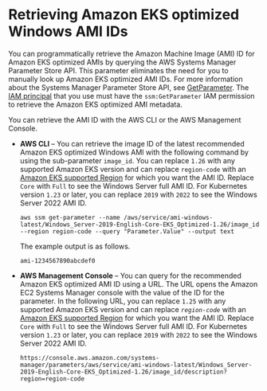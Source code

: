 # Retrieving Amazon EKS optimized Windows AMI IDs<a name="retrieve-windows-ami-id"></a>

You can programmatically retrieve the Amazon Machine Image \(AMI\) ID for Amazon EKS optimized AMIs by querying the AWS Systems Manager Parameter Store API\. This parameter eliminates the need for you to manually look up Amazon EKS optimized AMI IDs\. For more information about the Systems Manager Parameter Store API, see [GetParameter](https://docs.aws.amazon.com/systems-manager/latest/APIReference/API_GetParameter.html)\. The [IAM principal](https://docs.aws.amazon.com/IAM/latest/UserGuide/id_roles_terms-and-concepts.html) that you use must have the `ssm:GetParameter` IAM permission to retrieve the Amazon EKS optimized AMI metadata\.

You can retrieve the AMI ID with the AWS CLI or the AWS Management Console\.
+ **AWS CLI** – You can retrieve the image ID of the latest recommended Amazon EKS optimized Windows AMI with the following command by using the sub\-parameter `image_id`\. You can replace `1.26` with any supported Amazon EKS version and can replace `region-code` with an [Amazon EKS supported Region](https://docs.aws.amazon.com/general/latest/gr/eks.html) for which you want the AMI ID\. Replace `Core` with `Full` to see the Windows Server full AMI ID\. For Kubernetes version `1.23` or later, you can replace `2019` with `2022` to see the Windows Server 2022 AMI ID\.

  ```
  aws ssm get-parameter --name /aws/service/ami-windows-latest/Windows_Server-2019-English-Core-EKS_Optimized-1.26/image_id --region region-code --query "Parameter.Value" --output text
  ```

  The example output is as follows\.

  ```
  ami-1234567890abcdef0
  ```
+ **AWS Management Console** – You can query for the recommended Amazon EKS optimized AMI ID using a URL\. The URL opens the Amazon EC2 Systems Manager console with the value of the ID for the parameter\. In the following URL, you can replace `1.25` with any supported Amazon EKS version and can replace *`region-code`* with an [Amazon EKS supported Region](https://docs.aws.amazon.com/general/latest/gr/eks.html) for which you want the AMI ID\. Replace `Core` with `Full` to see the Windows Server full AMI ID\. For Kubernetes version `1.23` or later, you can replace `2019` with `2022` to see the Windows Server 2022 AMI ID\.

  ```
  https://console.aws.amazon.com/systems-manager/parameters/aws/service/ami-windows-latest/Windows_Server-2019-English-Core-EKS_Optimized-1.26/image_id/description?region=region-code
  ```